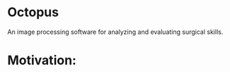 # Octopus
An image processing software for analyzing and evaluating surgical skills.

# Motivation:
